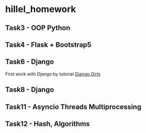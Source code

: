 # hillel_homework

## Task3 - OOP Python

## Task4 - Flask + Bootstrap5

## Task6 - Django

First work with Django by tutorial [Django Girls](https://tutorial.djangogirls.org/)

## Task8 - Django

## Task11 - Asyncio Threads Multiprocessing

## Task12 - Hash, Algorithms 